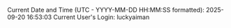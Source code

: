 Current Date and Time (UTC - YYYY-MM-DD HH:MM:SS formatted): 2025-09-20 16:53:03
Current User's Login: luckyaiman

